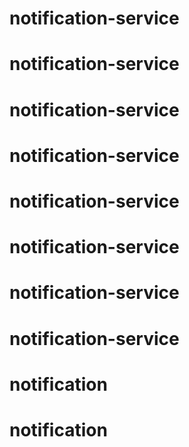 # notification-service
# notification-service
# notification-service
# notification-service
# notification-service
# notification-service
# notification-service
# notification-service
# notification
# notification
